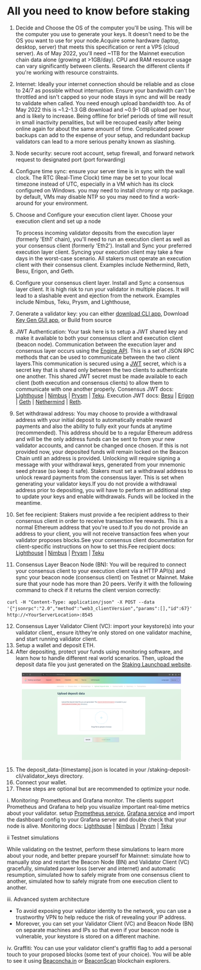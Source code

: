 # All you need to know before staking

1. Decide and Choose the OS of the computer you'll be using. This will be the computer you use to generate your keys. It doesn't need to be the OS you want to use for your node.Acquire some hardware (laptop, desktop, server) that meets this specification or rent a VPS (cloud server). As of May 2022, you'll need \~1TB for the Mainnet execution chain data alone (growing at >1GB/day). CPU and RAM resource usage can vary significantly between clients. Research the different clients if you're working with resource constraints.
2. Internet: Ideally your internet connection should be reliable and as close to 24/7 as possible without interruption. Ensure your bandwidth can't be throttled and isn't capped so your node stays in sync and will be ready to validate when called. You need enough upload bandwidth too. As of May 2022 this is \~1.2-1.3 GB download and \~0.9-1 GB upload per hour, and is likely to increase. Being offline for brief periods of time will result in small inactivity penalities, but will be recouped easily after being online again for about the same amount of time. Complicated power backups can add to the expense of your setup, and redundant backup validators can lead to a more serious penalty known as slashing.
3. Node security: secure root account, setup firewall, and forward network request to designated port (port forwarding)
4. Configure time sync: ensure your server time is in sync with the wall clock. The RTC (Real-Time Clock) time may be set to your local timezone instead of UTC, especially in a VM which has its clock configured on Windows. you may need to install chrony or ntp package. by default, VMs may disable NTP so you may need to find a work-around for your environment.
5.  Choose and Configure your execution client layer.  Choose your execution client and set up a node

    To process incoming validator deposits from the execution layer (formerly 'Eth1' chain), you'll need to run an execution client as well as your consensus client (formerly 'Eth2'). Install and Sync your preferred execution layer client. Syncing your execution client may take a few days in the worst-case scenario. All stakers must operate an execution client with their consensus client. Examples include Nethermind, Reth, Besu, Erigon, and Geth.
6. Configure your consensus client layer. Install and Sync a consensus layer client. It is high risk to run your validator in multiple places. It will lead to a slashable event and ejection from the network. Examples include Nimbus, Teku, Prysm, and Lighthouse,&#x20;
7. Generate a validator key: you can either [download CLI app](https://github.com/ethereum/staking-deposit-cli/releases/), Download [Key Gen GUI app](https://github.com/stake-house/wagyu-key-gen/releases), or Build from source
8. JWT Authentication: Your task here is to setup a JWT shared key and make it available to both your consensus client and execution client (beacon node). Communication between the execution layer and consensus layer occurs using the [Engine API](https://github.com/ethereum/execution-apis/blob/main/src/engine/specification.md). This is a set of JSON RPC methods that can be used to communicate between the two client layers.This communication is secured using a [JWT](https://en.wikipedia.org/wiki/JSON\_Web\_Token) secret, which is a secret key that is shared only between the two clients to authenticate one another. This shared JWT secret must be made available to each client (both execution and consensus clients) to allow them to communicate with one another properly. Consensus JWT docs: [Lighthouse](https://lighthouse-book.sigmaprime.io/merge-migration.html#connecting-to-an-execution-engine) | [Nimbus](https://nimbus.guide/eth1.html#3-pass-the-url-and-jwt-secret-to-nimbus) | [Prysm](https://docs.prylabs.network/docs/execution-node/authentication) | [Teku](https://docs.teku.consensys.net/get-started/connect/mainnet#1-generate-the-shared-secret). Execution JWT docs: [Besu](https://besu.hyperledger.org/en/stable/public-networks/reference/cli/options/#engine-jwt-secret) | [Erigon](https://github.com/ledgerwatch/erigon#beacon-chain-consensus-layer) | [Geth](https://geth.ethereum.org/docs/interface/consensus-clients) | [Nethermind](https://docs.nethermind.io/nethermind/first-steps-with-nethermind/running-nethermind-post-merge#jwt-secrets) | [Reth](https://reth.rs/run/mainnet.html#running-the-reth-node).
9. Set withdrawal address: You may choose to provide a withdrawal address with your initial deposit to automatically enable reward payments and also the ability to fully exit your funds at anytime (recommended). This address should be to a regular Ethereum address and will be the only address funds can be sent to from your new validator accounts, and cannot be changed once chosen. If this is not provided now, your deposited funds will remain locked on the Beacon Chain until an address is provided. Unlocking will require signing a message with your withdrawal keys, generated from your mnemonic seed phrase (so keep it safe). Stakers must set a withdrawal address to unlock reward payments from the consensus layer. This is set when generating your validator keys.If you do not provide a withdrawal address prior to depositing, you will have to perform an additional step to update your keys and enable withdrawals. Funds will be locked in the meantime.
10. Set fee recipient: Stakers must provide a fee recipient address to their consensus client in order to receive transaction fee rewards. This is a normal Ethereum address that you're used to.If you do not provide an address to your client, you will not receive transaction fees when your validator proposes blocks.See your consensus client documentation for client-specific instructions on how to set this.Fee recipient docs: [Lighthouse](https://lighthouse-book.sigmaprime.io/suggested-fee-recipient.html) | [Nimbus](https://nimbus.guide/suggested-fee-recipient.html) | [Prysm](https://docs.prylabs.network/docs/execution-node/fee-recipient) | [Teku](https://docs.teku.consensys.net/reference/cli#validators-proposer-default-fee-recipient)
11. Consensus Layer Beacon Node (BN): You will be required to connect your consensus client to your execution client via a HTTP API(s) and sync your beacon node (consensus client) on Testnet or Mainnet. Make sure that your node has more than 20 peers. Verify it with the following command to check if it returns the client version correctly:

`curl -H "Content-Type: application/json" -X POST --data '{"jsonrpc":"2.0","method":"web3_clientVersion","params":[],"id":67}' http://<YourServerLocation>:8545`

12. Consensus Layer Validator Client (VC): import your keystore(s) into your validator client,, ensure it/they're only stored on one validator machine, and start running validator client.
13. Setup a wallet and deposit ETH.
14. After depositing, protect your funds using monitoring software, and learn how to handle different real world scenarios. Then, upload the deposit data file you just generated on the [Staking Launchpad website](https://launchpad.ethereum.org/en/checklist#section-one).&#x20;

<figure><img src=".gitbook/assets/Screenshot from 2024-08-23 09-39-26 (1).png" alt=""><figcaption></figcaption></figure>



15. The deposit\_data-\[timestamp].json is located in your /staking-deposit-cli/validator\_keys directory.
16. Connect your wallet.
17. These steps are optional but are recommended to optimize your node.

i. Monitoring: Prometheus and Grafana monitor. The clients support Prometheus and Grafana to help you visualize important real-time metrics about your validator. setup [Prometheus service](https://prometheus.io/), [Grafana service](https://grafana.com/) and import the dashboard config to your Grafana server and double check that your node is alive. Monitoring docs: [Lighthouse](https://github.com/sigp/lighthouse-metrics) | [Nimbus](https://nimbus.guide/metrics-pretty-pictures.html) | [Prysm](https://docs.prylabs.network/docs/prysm-usage/monitoring/grafana-dashboard/) | [Teku](https://docs.teku.consensys.net/how-to/monitor/use-metrics)

ii Testnet simulations

While validating on the testnet, perform these simulations to learn more about your node, and better prepare yourself for Mainnet: simulate how to manually stop and restart the Beacon Node (BN) and Validator Client (VC) gracefully, simulated power loss (server and internet) and automatic resumption, simulated how to safely migrate from one consensus client to another, simulated how to safely migrate from one execution client to another.

iii. Advanced system architecture

* To avoid exposing your validator identity to the network, you can use a trustworthy VPN to help reduce the risk of revealing your IP address.
* Moreover, you can set your Validator Client (VC) and Beacon Node (BN) on separate machines and IPs so that even if your beacon node is vulnerable, your keystore is stored on a different machine.

iv. Graffiti: You can use your validator client's graffiti flag to add a personal touch to your proposed blocks (some text of your choice). You will be able to see it using [Beaconcha.in](https://mainnet.beaconcha.in) or [BeaconScan](https://beaconscan.com/) blockchain explorers.



